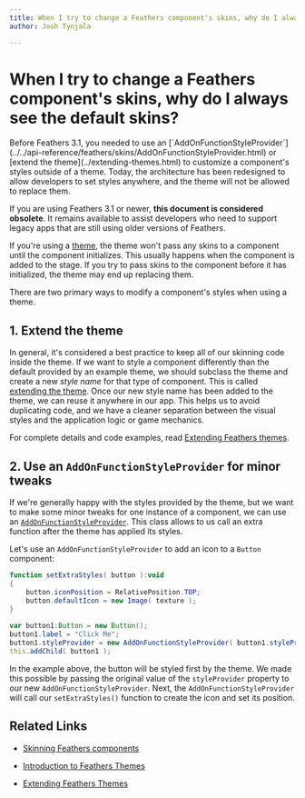 ```yaml
---
title: When I try to change a Feathers component's skins, why do I always see the default skins?  
author: Josh Tynjala

---
```

# When I try to change a Feathers component's skins, why do I always see the default skins?

<aside class="info">Before Feathers 3.1, you needed to use an [`AddOnFunctionStyleProvider`](../../api-reference/feathers/skins/AddOnFunctionStyleProvider.html) or [extend the theme](../extending-themes.html) to customize a component's styles outside of a theme. Today, the architecture has been redesigned to allow developers to set styles anywhere, and the theme will not be allowed to replace them.

If you are using Feathers 3.1 or newer, **this document is considered obsolete**. It remains available to assist developers who need to support legacy apps that are still using older versions of Feathers.</aside>

If you're using a [theme](../themes.html), the theme won't pass any skins to a component until the component initializes. This usually happens when the component is added to the stage. If you try to pass skins to the component before it has initialized, the theme may end up replacing them.

There are two primary ways to modify a component's styles when using a theme.

## 1. Extend the theme

In general, it's considered a best practice to keep all of our skinning code inside the theme. If we want to style a component differently than the default provided by an example theme, we should subclass the theme and create a new *style name* for that type of component. This is called [extending the theme](../extending-themes.html). Once our new style name has been added to the theme, we can reuse it anywhere in our app. This helps us to avoid duplicating code, and we have a cleaner separation between the visual styles and the application logic or game mechanics.

For complete details and code examples, read [Extending Feathers themes](../extending-themes.html).

## 2. Use an `AddOnFunctionStyleProvider` for minor tweaks

If we're generally happy with the styles provided by the theme, but we want to make some minor tweaks for one instance of a component, we can use an [`AddOnFunctionStyleProvider`](../../api-reference/feathers/skins/AddOnFunctionStyleProvider.html). This class allows to us call an extra function after the theme has applied its styles.

Let's use an `AddOnFunctionStyleProvider` to add an icon to a `Button` component:

``` actionscript
function setExtraStyles( button ):void
{
    button.iconPosition = RelativePosition.TOP;
    button.defaultIcon = new Image( texture );
}
 
var button1:Button = new Button();
button1.label = "Click Me";
button1.styleProvider = new AddOnFunctionStyleProvider( button1.styleProvider, setExtraStyles );
this.addChild( button1 );
```

In the example above, the button will be styled first by the theme. We made this possible by passing the original value of the `styleProvider` property to our new `AddOnFunctionStyleProvider`. Next, the `AddOnFunctionStyleProvider` will call our `setExtraStyles()` function to create the icon and set its position.

## Related Links

-   [Skinning Feathers components](../skinning.html)

-   [Introduction to Feathers Themes](../themes.html)

-   [Extending Feathers Themes](../extending-themes.html)